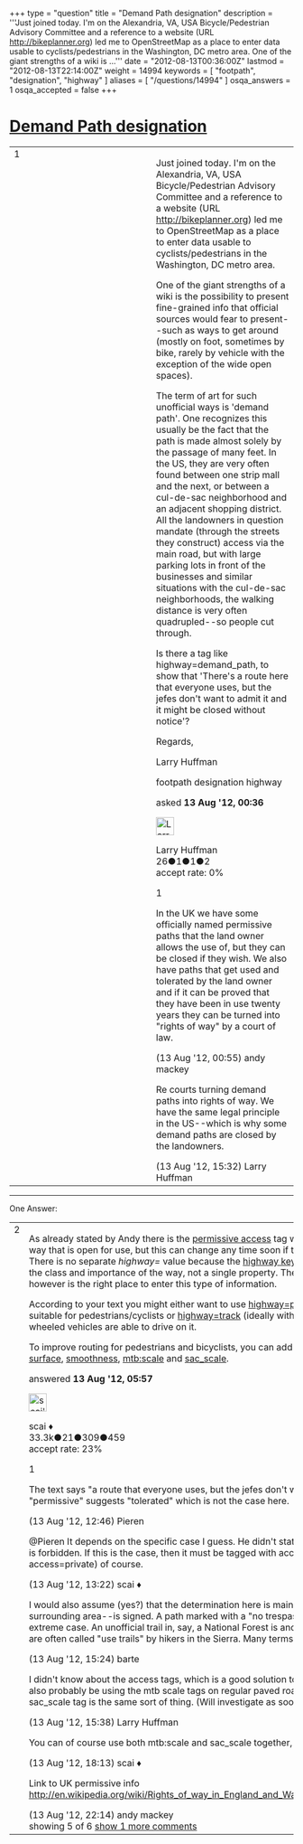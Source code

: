 +++
type = "question"
title = "Demand Path designation"
description = '''Just joined today. I&#x27;m on the Alexandria, VA, USA Bicycle/Pedestrian Advisory Committee and a reference to a website (URL http://bikeplanner.org) led me to OpenStreetMap as a place to enter data usable to cyclists/pedestrians in the Washington, DC metro area. One of the giant strengths of a wiki is ...'''
date = "2012-08-13T00:36:00Z"
lastmod = "2012-08-13T22:14:00Z"
weight = 14994
keywords = [ "footpath", "designation", "highway" ]
aliases = [ "/questions/14994" ]
osqa_answers = 1
osqa_accepted = false
+++

<div class="headNormal">

# [Demand Path designation](/questions/14994/demand-path-designation)

</div>

<div id="main-body">

<div id="askform">

<table id="question-table" style="width:100%;">
<colgroup>
<col style="width: 50%" />
<col style="width: 50%" />
</colgroup>
<tbody>
<tr>
<td style="width: 30px; vertical-align: top"><div class="vote-buttons">
<span id="post-14994-upvote" class="ajax-command post-vote up" rel="nofollow" title="I like this post (click again to cancel)"> </span>
<div id="post-14994-score" class="post-score" title="current number of votes">
1
</div>
<span id="post-14994-downvote" class="ajax-command post-vote down" rel="nofollow" title="I dont like this post (click again to cancel)"> </span> <span id="favorite-mark" class="ajax-command favorite-mark" rel="nofollow" title="mark/unmark this question as favorite (click again to cancel)"> </span>
<div id="favorite-count" class="favorite-count">
&#10;</div>
</div></td>
<td><div id="item-right">
<div class="question-body">
<p>Just joined today. I'm on the Alexandria, VA, USA Bicycle/Pedestrian Advisory Committee and a reference to a website (URL <a href="http://bikeplanner.org">http://bikeplanner.org</a>) led me to OpenStreetMap as a place to enter data usable to cyclists/pedestrians in the Washington, DC metro area.</p>
<p>One of the giant strengths of a wiki is the possibility to present fine-grained info that official sources would fear to present--such as ways to get around (mostly on foot, sometimes by bike, rarely by vehicle with the exception of the wide open spaces).</p>
<p>The term of art for such unofficial ways is 'demand path'. One recognizes this usually be the fact that the path is made almost solely by the passage of many feet. In the US, they are very often found between one strip mall and the next, or between a cul-de-sac neighborhood and an adjacent shopping district. All the landowners in question mandate (through the streets they construct) access via the main road, but with large parking lots in front of the businesses and similar situations with the cul-de-sac neighborhoods, the walking distance is very often quadrupled--so people cut through.</p>
<p>Is there a tag like highway=demand_path, to show that 'There's a route here that everyone uses, but the jefes don't want to admit it and it might be closed without notice'?</p>
<p>Regards,</p>
<p>Larry Huffman</p>
</div>
<div id="question-tags" class="tags-container tags">
<span class="post-tag tag-link-footpath" rel="tag" title="see questions tagged &#39;footpath&#39;">footpath</span> <span class="post-tag tag-link-designation" rel="tag" title="see questions tagged &#39;designation&#39;">designation</span> <span class="post-tag tag-link-highway" rel="tag" title="see questions tagged &#39;highway&#39;">highway</span>
</div>
<div id="question-controls" class="post-controls">
&#10;</div>
<div class="post-update-info-container">
<div class="post-update-info post-update-info-user">
<p>asked <strong>13 Aug '12, 00:36</strong></p>
<img src="https://secure.gravatar.com/avatar/f81358dad2a1aa0cd20e390862e247a4?s=32&amp;d=identicon&amp;r=g" class="gravatar" width="32" height="32" alt="Larry%20Huffman&#39;s gravatar image" />
<p><span>Larry Huffman</span><br />
<span class="score" title="26 reputation points">26</span><span title="1 badges"><span class="badge1">●</span><span class="badgecount">1</span></span><span title="1 badges"><span class="silver">●</span><span class="badgecount">1</span></span><span title="2 badges"><span class="bronze">●</span><span class="badgecount">2</span></span><br />
<span class="accept_rate" title="Rate of the user&#39;s accepted answers">accept rate:</span> <span title="Larry Huffman has no accepted answers">0%</span></p>
</div>
</div>
<div id="comments-container-14994" class="comments-container">
<span id="14995"></span>
<div id="comment-14995" class="comment">
<div id="post-14995-score" class="comment-score">
1
</div>
<div class="comment-text">
<p>In the UK we have some officially named permissive paths that the land owner allows the use of, but they can be closed if they wish. We also have paths that get used and tolerated by the land owner and if it can be proved that they have been in use twenty years they can be turned into "rights of way" by a court of law.</p>
</div>
<div id="comment-14995-info" class="comment-info">
<span class="comment-age">(13 Aug '12, 00:55)</span> <span class="comment-user userinfo">andy mackey</span>
</div>
</div>
<span id="15024"></span>
<div id="comment-15024" class="comment">
<div id="post-15024-score" class="comment-score">
&#10;</div>
<div class="comment-text">
<p>Re courts turning demand paths into rights of way. We have the same legal principle in the US--which is why some demand paths are closed by the landowners.</p>
</div>
<div id="comment-15024-info" class="comment-info">
<span class="comment-age">(13 Aug '12, 15:32)</span> <span class="comment-user userinfo">Larry Huffman</span>
</div>
</div>
</div>
<div id="comment-tools-14994" class="comment-tools">
&#10;</div>
<div class="clear">
&#10;</div>
<div id="comment-14994-form-container" class="comment-form-container">
&#10;</div>
<div class="clear">
&#10;</div>
</div></td>
</tr>
</tbody>
</table>

------------------------------------------------------------------------

<div class="tabBar">

<span id="sort-top"></span>

<div class="headQuestions">

One Answer:

</div>

</div>

<span id="15002"></span>

<div id="answer-container-15002" class="answer">

<table style="width:100%;">
<colgroup>
<col style="width: 50%" />
<col style="width: 50%" />
</colgroup>
<tbody>
<tr>
<td style="width: 30px; vertical-align: top"><div class="vote-buttons">
<span id="post-15002-upvote" class="ajax-command post-vote up" rel="nofollow" title="I like this post (click again to cancel)"> </span>
<div id="post-15002-score" class="post-score" title="current number of votes">
2
</div>
<span id="post-15002-downvote" class="ajax-command post-vote down" rel="nofollow" title="I dont like this post (click again to cancel)"> </span>
</div></td>
<td><div class="item-right">
<div class="answer-body">
<p>As already stated by Andy there is the <a href="https://wiki.openstreetmap.org/wiki/Key:access">permissive access</a> tag which describes a way that is open for use, but this can change any time soon if the owner feels so. There is no separate <em>highway=</em> value because the <a href="https://wiki.openstreetmap.org/wiki/Key:highway">highway key</a> mainly describes the class and importance of the way, not a single property. The access key however is the right place to enter this type of information.</p>
<p>According to your text you might either want to use <a href="https://wiki.openstreetmap.org/wiki/Tag:highway%3Dpath">highway=path</a> if the way is only suitable for pedestrians/cyclists or <a href="https://wiki.openstreetmap.org/wiki/Tag:highway%3Dtrack">highway=track</a> (ideally with a <a href="https://wiki.openstreetmap.org/wiki/Key:tracktype">tracktype</a>) if four-wheeled vehicles are able to drive on it.</p>
<p>To improve routing for pedestrians and bicyclists, you can add further tags like <a href="https://wiki.openstreetmap.org/wiki/Key:surface">surface</a>, <a href="https://wiki.openstreetmap.org/wiki/Key:smoothness">smoothness</a>, <a href="https://wiki.openstreetmap.org/wiki/Key:mtb:scale">mtb:scale</a> and <a href="https://wiki.openstreetmap.org/wiki/Key:sac_scale">sac_scale</a>.</p>
</div>
<div class="answer-controls post-controls">
&#10;</div>
<div class="post-update-info-container">
<div class="post-update-info post-update-info-user">
<p>answered <strong>13 Aug '12, 05:57</strong></p>
<img src="https://secure.gravatar.com/avatar/52d3234f3be58156770e8a91d575bfbd?s=32&amp;d=identicon&amp;r=g" class="gravatar" width="32" height="32" alt="scai&#39;s gravatar image" />
<p><span>scai ♦</span><br />
<span class="score" title="33317 reputation points"><span>33.3k</span></span><span title="21 badges"><span class="badge1">●</span><span class="badgecount">21</span></span><span title="309 badges"><span class="silver">●</span><span class="badgecount">309</span></span><span title="459 badges"><span class="bronze">●</span><span class="badgecount">459</span></span><br />
<span class="accept_rate" title="Rate of the user&#39;s accepted answers">accept rate:</span> <span title="scai has 168 accepted answers">23%</span></p>
</div>
</div>
<div id="comments-container-15002" class="comments-container">
<span id="15019"></span>
<div id="comment-15019" class="comment">
<div id="post-15019-score" class="comment-score">
1
</div>
<div class="comment-text">
<p>The text says "a route that everyone uses, but the jefes don't want to admit it". "permissive" suggests "tolerated" which is not the case here.</p>
</div>
<div id="comment-15019-info" class="comment-info">
<span class="comment-age">(13 Aug '12, 12:46)</span> <span class="comment-user userinfo">Pieren</span>
</div>
</div>
<span id="15020"></span>
<div id="comment-15020" class="comment">
<div id="post-15020-score" class="comment-score">
&#10;</div>
<div class="comment-text">
<p><span>@Pieren</span> It depends on the specific case I guess. He didn't state that using the way is forbidden. If this is the case, then it must be tagged with access=no (or access=private) of course.</p>
</div>
<div id="comment-15020-info" class="comment-info">
<span class="comment-age">(13 Aug '12, 13:22)</span> <span class="comment-user userinfo">scai ♦</span>
</div>
</div>
<span id="15023"></span>
<div id="comment-15023" class="comment">
<div id="post-15023-score" class="comment-score">
&#10;</div>
<div class="comment-text">
<p>I would also assume (yes?) that the determination here is mainly how the path--or surrounding area--is signed. A path marked with a "no trespassing" sign is one extreme case. An unofficial trail in, say, a National Forest is another. The latter, btw, are often called "use trails" by hikers in the Sierra. Many terms of art.</p>
</div>
<div id="comment-15023-info" class="comment-info">
<span class="comment-age">(13 Aug '12, 15:24)</span> <span class="comment-user userinfo">barte</span>
</div>
</div>
<span id="15025"></span>
<div id="comment-15025" class="comment">
<div id="post-15025-score" class="comment-score">
&#10;</div>
<div class="comment-text">
<p>I didn't know about the access tags, which is a good solution to the problem. I'll also probably be using the mtb scale tags on regular paved roads, unless the sac_scale tag is the same sort of thing. (Will investigate as soon as I post this.)</p>
</div>
<div id="comment-15025-info" class="comment-info">
<span class="comment-age">(13 Aug '12, 15:38)</span> <span class="comment-user userinfo">Larry Huffman</span>
</div>
</div>
<span id="15038"></span>
<div id="comment-15038" class="comment">
<div id="post-15038-score" class="comment-score">
&#10;</div>
<div class="comment-text">
<p>You can of course use both mtb:scale and sac_scale together, also on paved roads.</p>
</div>
<div id="comment-15038-info" class="comment-info">
<span class="comment-age">(13 Aug '12, 18:13)</span> <span class="comment-user userinfo">scai ♦</span>
</div>
</div>
<span id="15044"></span>
<div id="comment-15044" class="comment not_top_scorer">
<div id="post-15044-score" class="comment-score">
&#10;</div>
<div class="comment-text">
<p>Link to UK permissive info <a href="http://en.wikipedia.org/wiki/Rights_of_way_in_England_and_Wales#Permissive_path">http://en.wikipedia.org/wiki/Rights_of_way_in_England_and_Wales#Permissive_path</a></p>
</div>
<div id="comment-15044-info" class="comment-info">
<span class="comment-age">(13 Aug '12, 22:14)</span> <span class="comment-user userinfo">andy mackey</span>
</div>
</div>
</div>
<div id="comment-tools-15002" class="comment-tools">
<span class="comments-showing"> showing 5 of 6 </span> <a href="#" class="show-all-comments-link">show 1 more comments</a>
</div>
<div class="clear">
&#10;</div>
<div id="comment-15002-form-container" class="comment-form-container">
&#10;</div>
<div class="clear">
&#10;</div>
</div></td>
</tr>
</tbody>
</table>

</div>

<div class="paginator-container-left">

</div>

</div>

</div>

